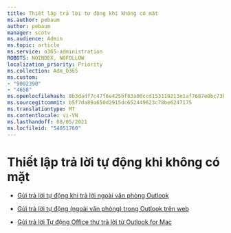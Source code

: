 ```yaml
---
title: Thiết lập trả lời tự động khi không có mặt
ms.author: pebaum
author: pebaum
manager: scotv
ms.audience: Admin
ms.topic: article
ms.service: o365-administration
ROBOTS: NOINDEX, NOFOLLOW
localization_priority: Priority
ms.collection: Adm_O365
ms.custom:
- "9002390"
- "4658"
ms.openlocfilehash: 8b3dadf7c47f6e425bf83a00ccd153119213e1af7687e0bc73b35384ec9a7ae2
ms.sourcegitcommit: b5f7da89a650d2915dc652449623c78be6247175
ms.translationtype: MT
ms.contentlocale: vi-VN
ms.lasthandoff: 08/05/2021
ms.locfileid: "54051760"
---
```

# <a name="setting-up-out-of-office-automatic-replies"></a>Thiết lập trả lời tự động khi không có mặt

- [Gửi trả lời tự động khi trả lời ngoài văn phòng Outlook](https://support.office.com/article/9742f476-5348-4f9f-997f-5e208513bd67)

- [Gửi trả lời tự động (ngoài văn phòng) trong Outlook trên web](https://support.office.com/article/0c193ab0-b9e1-4058-84be-a5b014242290)

- [Gửi trả lời Tự động Office thư trả lời từ Outlook for Mac](https://support.office.com/article/4e07ab75-beda-4f9e-bcdc-44471ebacdee)
